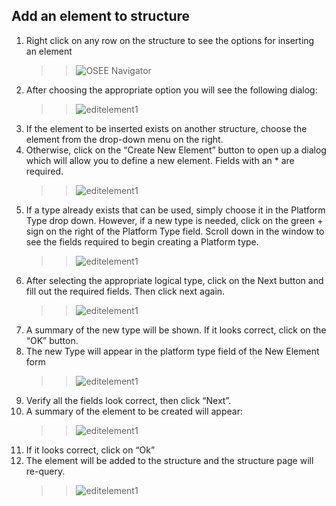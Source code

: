## Add an element to structure

1. Right click on any row on the structure to see the options for inserting an element
    > > ![OSEE Navigator](../../../osee/assets/images/mim/addelement1.jpg)
2. After choosing the appropriate option you will see the following dialog:
    > > ![editelement1](../../../osee/assets/images/mim/addelement2.jpg)
3. If the element to be inserted exists on another structure, choose the element from the drop-down menu on the right.
4. Otherwise, click on the “Create New Element” button to open up a dialog which will allow you to define a new element. Fields with an \* are required.
    > > ![editelement1](../../../osee/assets/images/mim/addelement3.jpg)
5. If a type already exists that can be used, simply choose it in the Platform Type drop down. However, if a new type is needed, click on the green + sign on the right of the Platform Type field. Scroll down in the window to see the fields required to begin creating a Platform type.
    > > ![editelement1](../../../osee/assets/images/mim/addelement4.jpg)
6. After selecting the appropriate logical type, click on the Next button and fill out the required fields. Then click next again.
    > > ![editelement1](../../../osee/assets/images/mim/addelement5.jpg)
7. A summary of the new type will be shown. If it looks correct, click on the “OK” button.
8. The new Type will appear in the platform type field of the New Element form
    > > ![editelement1](../../../osee/assets/images/mim/addelement6.jpg)
9. Verify all the fields look correct, then click “Next”.
10. A summary of the element to be created will appear:
    > > ![editelement1](../../../osee/assets/images/mim/addelement7.jpg)
11. If it looks correct, click on “Ok”
12. The element will be added to the structure and the structure page will re-query.
    > > ![editelement1](../../../osee/assets/images/mim/addelement8.jpg)
